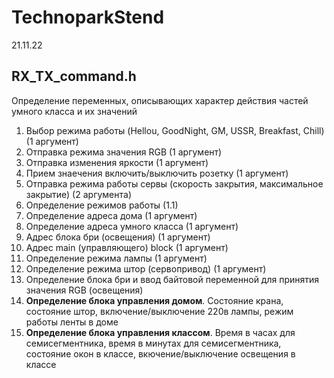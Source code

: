 # TechnoparkStend
21.11.22
## RX_TX_command.h
Определение переменных, описывающих характер действия частей умного класса и их значений
1. Выбор режима работы (Hellou, GoodNight, GM, USSR, Breakfast, Chill)  (1 аргумент)
2. Отправка режима значения RGB  (1 аргумент)
3. Отправка изменения яркости (1 аргумент)
4. Прием знаечения включить/выключить розетку (1 аргумент)
5. Отправка режима работы сервы (скорость закрытия, максимальное закрытие)  (2 аргумента)
6. Определение режимов работы (1.1)
7. Определение адреса дома (1 аргумент)
8. Определение адреса умного класса (1 аргумент)
9. Адрес блока бри (освещения) (1 аргумент)
10. Адрес main (управляющего) block (1 аргумент)
11. Определение режима лампы (1 аргумент)
12. Определение режима штор (сервопривод) (1 аргумент)
13. Определение блока бри и ввод байтовой переменной для принятия значения RGB (освещения)
14. **Определение блока управления домом**. Состояние крана, состояние штор, включение/выключение 220в лампы, режим работы ленты в доме
15. **Определение блока управления классом**. Время в часах для семисегментника, время в минутах для семисегментника, состояние окон в классе, вкючение/выключение освещения в классе
